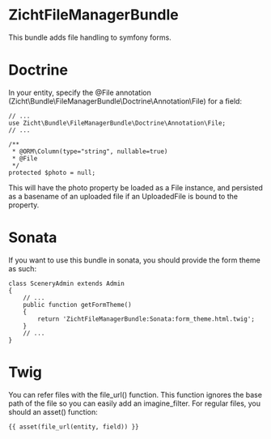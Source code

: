 # ZichtFileManagerBundle #

This bundle adds file handling to symfony forms.

# Doctrine #

In your entity, specify the @File annotation (Zicht\Bundle\FileManagerBundle\Doctrine\Annotation\File) for a field:

    // ...
    use Zicht\Bundle\FileManagerBundle\Doctrine\Annotation\File;
    // ...

    /**
     * @ORM\Column(type="string", nullable=true)
     * @File
     */
    protected $photo = null;


This will have the photo property be loaded as a File instance, and persisted as a basename of an uploaded file if an
UploadedFile is bound to the property.

# Sonata #

If you want to use this bundle in sonata, you should provide the form theme as such:

    class SceneryAdmin extends Admin
    {
        // ...
        public function getFormTheme()
        {
            return 'ZichtFileManagerBundle:Sonata:form_theme.html.twig';
        }
        // ...
    }

# Twig #

You can refer files with the file_url() function. This function ignores the base path of the file so you can easily add
an imagine_filter. For regular files, you should an asset() function:

    {{ asset(file_url(entity, field)) }}